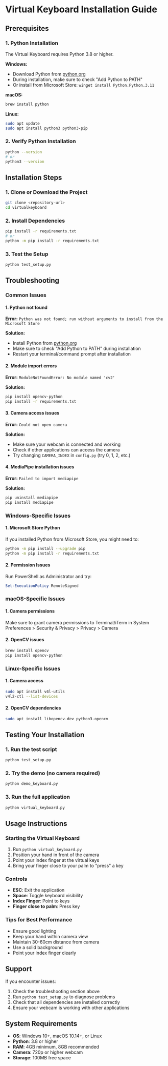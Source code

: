 # Virtual Keyboard Installation Guide

## Prerequisites

### 1. Python Installation
The Virtual Keyboard requires Python 3.8 or higher.

**Windows:**
- Download Python from [python.org](https://www.python.org/downloads/)
- During installation, make sure to check "Add Python to PATH"
- Or install from Microsoft Store: `winget install Python.Python.3.11`

**macOS:**
```bash
brew install python
```

**Linux:**
```bash
sudo apt update
sudo apt install python3 python3-pip
```

### 2. Verify Python Installation
```bash
python --version
# or
python3 --version
```

## Installation Steps

### 1. Clone or Download the Project
```bash
git clone <repository-url>
cd virtualkeyboard
```

### 2. Install Dependencies
```bash
pip install -r requirements.txt
# or
python -m pip install -r requirements.txt
```

### 3. Test the Setup
```bash
python test_setup.py
```

## Troubleshooting

### Common Issues

#### 1. Python not found
**Error:** `Python was not found; run without arguments to install from the Microsoft Store`

**Solution:**
- Install Python from [python.org](https://www.python.org/downloads/)
- Make sure to check "Add Python to PATH" during installation
- Restart your terminal/command prompt after installation

#### 2. Module import errors
**Error:** `ModuleNotFoundError: No module named 'cv2'`

**Solution:**
```bash
pip install opencv-python
pip install -r requirements.txt
```

#### 3. Camera access issues
**Error:** `Could not open camera`

**Solution:**
- Make sure your webcam is connected and working
- Check if other applications can access the camera
- Try changing `CAMERA_INDEX` in `config.py` (try 0, 1, 2, etc.)

#### 4. MediaPipe installation issues
**Error:** `Failed to import mediapipe`

**Solution:**
```bash
pip uninstall mediapipe
pip install mediapipe
```

### Windows-Specific Issues

#### 1. Microsoft Store Python
If you installed Python from Microsoft Store, you might need to:
```bash
python -m pip install --upgrade pip
python -m pip install -r requirements.txt
```

#### 2. Permission Issues
Run PowerShell as Administrator and try:
```powershell
Set-ExecutionPolicy RemoteSigned
```

### macOS-Specific Issues

#### 1. Camera permissions
Make sure to grant camera permissions to Terminal/iTerm in System Preferences > Security & Privacy > Privacy > Camera

#### 2. OpenCV issues
```bash
brew install opencv
pip install opencv-python
```

### Linux-Specific Issues

#### 1. Camera access
```bash
sudo apt install v4l-utils
v4l2-ctl --list-devices
```

#### 2. OpenCV dependencies
```bash
sudo apt install libopencv-dev python3-opencv
```

## Testing Your Installation

### 1. Run the test script
```bash
python test_setup.py
```

### 2. Try the demo (no camera required)
```bash
python demo_keyboard.py
```

### 3. Run the full application
```bash
python virtual_keyboard.py
```

## Usage Instructions

### Starting the Virtual Keyboard
1. Run `python virtual_keyboard.py`
2. Position your hand in front of the camera
3. Point your index finger at the virtual keys
4. Bring your finger close to your palm to "press" a key

### Controls
- **ESC**: Exit the application
- **Space**: Toggle keyboard visibility
- **Index Finger**: Point to keys
- **Finger close to palm**: Press key

### Tips for Best Performance
- Ensure good lighting
- Keep your hand within camera view
- Maintain 30-60cm distance from camera
- Use a solid background
- Point your index finger clearly

## Support

If you encounter issues:
1. Check the troubleshooting section above
2. Run `python test_setup.py` to diagnose problems
3. Check that all dependencies are installed correctly
4. Ensure your webcam is working with other applications

## System Requirements

- **OS**: Windows 10+, macOS 10.14+, or Linux
- **Python**: 3.8 or higher
- **RAM**: 4GB minimum, 8GB recommended
- **Camera**: 720p or higher webcam
- **Storage**: 100MB free space 